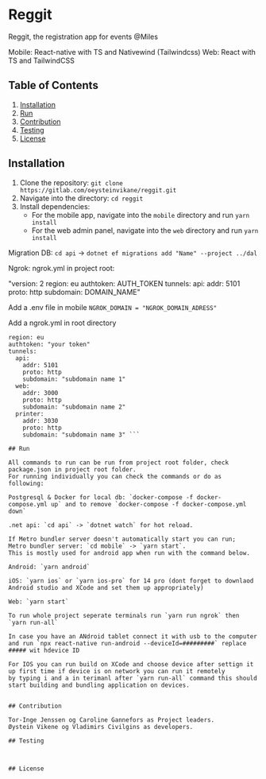 # Reggit

Reggit, the registration app for events @Miles

Mobile: React-native with TS and Nativewind (Tailwindcss)
Web: React with TS and TailwindCSS

## Table of Contents

1. [Installation](#installation)
2. [Run](#Run)
3. [Contribution](#contribution)
4. [Testing](#testing)
5. [License](#license)

## Installation

1. Clone the repository: `git clone https://gitlab.com/oeysteinvikane/reggit.git`
2. Navigate into the directory: `cd reggit`
3. Install dependencies:
   - For the mobile app, navigate into the `mobile` directory and run `yarn install`
   - For the web admin panel, navigate into the `web` directory and run `yarn install`

Migration DB: `cd api` -> `dotnet ef migrations add "Name" --project ../dal`

Ngrok:
ngrok.yml in project root:

"version: 2
region: eu
authtoken: AUTH_TOKEN
tunnels:
api:
addr: 5101
proto: http
subdomain: DOMAIN_NAME"

Add a .env file in mobile `NGROK_DOMAIN = "NGROK_DOMAIN_ADRESS"`

Add a ngrok.yml in root directory

``` version: 2
region: eu
authtoken: "your token"
tunnels:
  api:
    addr: 5101
    proto: http
    subdomain: "subdomain name 1"
  web:
    addr: 3000
    proto: http
    subdomain: "subdomain name 2"
  printer:
    addr: 3030
    proto: http
    subdomain: "subdomain name 3" ```

## Run

All commands to run can be run from project root folder, check package.json in project root folder.
For running individually you can check the commands or do as following:

Postgresql & Docker for local db: `docker-compose -f docker-compose.yml up` and to remove `docker-compose -f docker-compose.yml down`

.net api: `cd api` -> `dotnet watch` for hot reload.

If Metro bundler server doesn't automatically start you can run;
Metro bundler server: `cd mobile` -> `yarn start`.
This is mostly used for android app when run with the command below.

Android: `yarn android`

iOS: `yarn ios` or `yarn ios-pro` for 14 pro (dont forget to downlaod Android studio and XCode and set them up appropriately)

Web: `yarn start`

To run whole project seperate terminals run `yarn run ngrok` then `yarn run-all` 

In case you have an ANdroid tablet connect it with usb to the computer and run `npx react-native run-android --deviceId=#########` replace ##### wit hdevice ID

For IOS you can run build on XCode and choose device after settign it up first time if device is on network you can run it remotely
by typing i and a in terimanl after `yarn run-all` command this should start building and bundling application on devices.


## Contribution

Tor-Inge Jenssen og Caroline Gannefors as Project leaders.
Øystein Vikene og Vladimirs Civilgins as developers.

## Testing



## License
